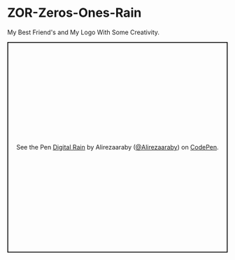 # ZOR-Zeros-Ones-Rain
My Best Friend's and My Logo With Some Creativity.

<p class="codepen" data-height="482" data-theme-id="dark" data-default-tab="result" data-user="Alirezaaraby" data-slug-hash="ExVvbPp" style="height: 482px; box-sizing: border-box; display: flex; align-items: center; justify-content: center; border: 2px solid; margin: 1em 0; padding: 1em;" data-pen-title="Digital Rain">
  <span>See the Pen <a href="https://codepen.io/Alirezaaraby/pen/ExVvbPp">
  Digital Rain</a> by Alirezaaraby (<a href="https://codepen.io/Alirezaaraby">@Alirezaaraby</a>)
  on <a href="https://codepen.io">CodePen</a>.</span>
</p>
<script async src="https://static.codepen.io/assets/embed/ei.js"></script>
